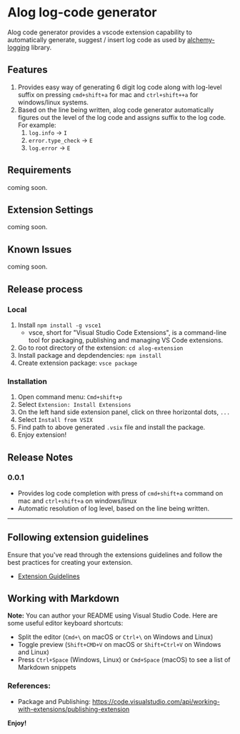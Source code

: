 # Alog log-code generator

Alog code generator provides a vscode extension capability to automatically generate, suggest / insert log code as used by [alchemy-logging](https://github.com/IBM/alchemy-logging) library.

## Features

1. Provides easy way of generating 6 digit log code along with log-level suffix on pressing `cmd+shift+a` for mac and `ctrl+shift++a` for windows/linux systems.
2. Based on the line being written, alog code generator automatically figures out the level of the log code and assigns suffix to the log code. For example:
   1. `log.info` -> `I`
   2. `error.type_check` -> `E`
   3. `log.error` -> `E`

## Requirements

coming soon.

## Extension Settings

coming soon.

## Known Issues

coming soon.

## Release process

### Local
1. Install `npm install -g vsce1`
    - vsce, short for "Visual Studio Code Extensions", is a command-line tool for packaging, publishing and managing VS Code extensions.
2. Go to root directory of the extension: `cd alog-extension`
3. Install package and depdendencies: `npm install`
4. Create extension package: `vsce package`

### Installation
1. Open command menu: `Cmd+shift+p`
2. Select `Extension: Install Extensions`
3. On the left hand side extension panel, click on three horizontal dots, `...`
4. Select `Install from VSIX`
5. Find path to above generated `.vsix` file and install the package.
6. Enjoy extension!

## Release Notes

### 0.0.1
- Provides log code completion with press of `cmd+shift+a` command on mac and `ctrl+shift+a` on windows/linux
- Automatic resolution of log level, based on the line being written.

-----------------------------------------------------------------------------------------------------------
## Following extension guidelines

Ensure that you've read through the extensions guidelines and follow the best practices for creating your extension.

* [Extension Guidelines](https://code.visualstudio.com/api/references/extension-guidelines)

## Working with Markdown

**Note:** You can author your README using Visual Studio Code.  Here are some useful editor keyboard shortcuts:

* Split the editor (`Cmd+\` on macOS or `Ctrl+\` on Windows and Linux)
* Toggle preview (`Shift+CMD+V` on macOS or `Shift+Ctrl+V` on Windows and Linux)
* Press `Ctrl+Space` (Windows, Linux) or `Cmd+Space` (macOS) to see a list of Markdown snippets

### References:
- Package and Publishing: https://code.visualstudio.com/api/working-with-extensions/publishing-extension


**Enjoy!**
